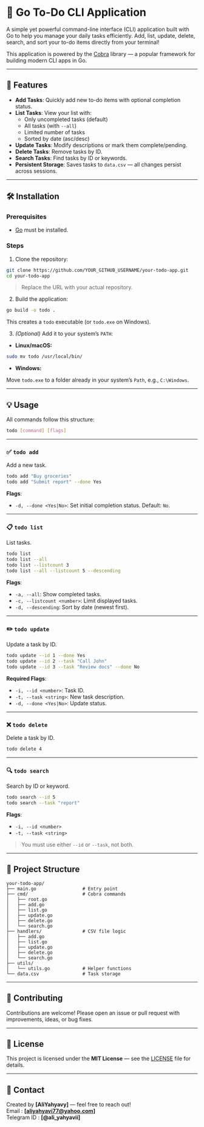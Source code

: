 
# 📝 Go To-Do CLI Application

A simple yet powerful command-line interface (CLI) application built with Go to help you manage your daily tasks efficiently. Add, list, update, delete, search, and sort your to-do items directly from your terminal!

This application is powered by the [Cobra](https://github.com/spf13/cobra) library — a popular framework for building modern CLI apps in Go.

---

## 🚀 Features

- **Add Tasks**: Quickly add new to-do items with optional completion status.
- **List Tasks**: View your list with:
  - Only uncompleted tasks (default)
  - All tasks (with `--all`)
  - Limited number of tasks
  - Sorted by date (asc/desc)
- **Update Tasks**: Modify descriptions or mark them complete/pending.
- **Delete Tasks**: Remove tasks by ID.
- **Search Tasks**: Find tasks by ID or keywords.
- **Persistent Storage**: Saves tasks to `data.csv` — all changes persist across sessions.

---

## 🛠️ Installation

### Prerequisites

- [Go](https://golang.org/dl) must be installed.

### Steps

1. Clone the repository:

```bash
git clone https://github.com/YOUR_GITHUB_USERNAME/your-todo-app.git
cd your-todo-app
```

> Replace the URL with your actual repository.

2. Build the application:

```bash
go build -o todo .
```

This creates a `todo` executable (or `todo.exe` on Windows).

3. *(Optional)* Add it to your system’s `PATH`:

- **Linux/macOS:**

```bash
sudo mv todo /usr/local/bin/
```

- **Windows:**

Move `todo.exe` to a folder already in your system’s `Path`, e.g., `C:\Windows`.

---

## 💡 Usage

All commands follow this structure:

```bash
todo [command] [flags]
```

---

### ✅ `todo add`

Add a new task.

```bash
todo add "Buy groceries"
todo add "Submit report" --done Yes
```

**Flags**:
- `-d, --done <Yes|No>`: Set initial completion status. Default: `No`.

---

### 📋 `todo list`

List tasks.

```bash
todo list
todo list --all
todo list --listcount 3
todo list --all --listcount 5 --descending
```

**Flags**:
- `-a, --all`: Show completed tasks.
- `-c, --listcount <number>`: Limit displayed tasks.
- `-d, --descending`: Sort by date (newest first).

---

### ✏️ `todo update`

Update a task by ID.

```bash
todo update --id 1 --done Yes
todo update --id 2 --task "Call John"
todo update --id 3 --task "Review docs" --done No
```

**Required Flags**:
- `-i, --id <number>`: Task ID.
- `-t, --task <string>`: New task description.
- `-d, --done <Yes|No>`: Update status.

---

### ❌ `todo delete`

Delete a task by ID.

```bash
todo delete 4
```

---

### 🔍 `todo search`

Search by ID or keyword.

```bash
todo search --id 5
todo search --task "report"
```

**Flags**:
- `-i, --id <number>`
- `-t, --task <string>`

> You must use either `--id` or `--task`, not both.

---

## 📁 Project Structure

```
your-todo-app/
├── main.go                 # Entry point
├── cmd/                    # Cobra commands
│   ├── root.go
│   ├── add.go
│   ├── list.go
│   ├── update.go
│   ├── delete.go
│   └── search.go
├── handlers/               # CSV file logic
│   ├── add.go
│   ├── list.go
│   ├── update.go
│   ├── delete.go
│   └── search.go
├── utils/
│   └── utils.go            # Helper functions
└── data.csv                # Task storage
```

---

## 🤝 Contributing

Contributions are welcome! Please open an issue or pull request with improvements, ideas, or bug fixes.

---

## 📄 License

This project is licensed under the **MIT License** — see the [LICENSE](./LICENSE) file for details.

---

## 📧 Contact

Created by **[AliYahyavy]** — feel free to reach out!  
Email : **[aliyahyavi77@yahoo.com]**  
Telegram ID : **[@ali_yahyavii]**
